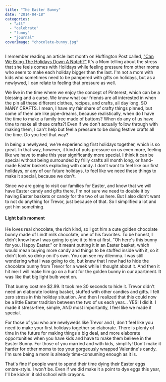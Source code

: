 ```yaml
---
title: "The Easter Bunny"
date: "2014-04-18"
categories: 
  - "all"
  - "celebrate"
  - "funny"
  - "journal"
coverImage: "chocolate-bunny.jpg"
---
```


I remember reading an article last month on Huffington Post called, ["Can We Bring The Holidays Down A Notch?"](http://www.huffingtonpost.com/kristen-howerton/can-we-bring-the-holidays_b_2903040.html) It's a Mom telling about the stress that she feels comes with Holidays while feeling pressure from other moms who seem to make each holiday bigger than the last. I'm not a mom with kids who sometimes need to be pampered with gifts on holidays, but as a newlywed, I can relate to feeling that pressure as well.

We live in the time where we enjoy the concept of Pinterest, which can be a blessing and a curse. We know what our friends are all interested in when the pin all these different clothes, recipes, and crafts, all day long. SO MANY CRAFTS. I mean, I have my fair share of crafty things pinned, but some of them are like pipe-dreams, because realistically, when do I have the time to make a family tree made of buttons? When do any of us have time to make all these crafts?! Even if we don't actually follow through with making them, I can't help but feel a pressure to be doing festive crafts all the time. Do you feel that way?

In being a newlywed, we're experiencing first holidays together, which is so great. In that way, however, it kind of puts pressure on us even more, feeling like we have to make this year significantly more special. I think it can be special without being surrounded by frilly crafts all month long, or hand-made Easter baskets exploding with candy. I don't want to feel like our first holidays, or any of our future holidays, to feel like we need these things to make it special, because we don't.

Since we are going to visit our families for Easter, and know that we will have Easter candy and gifts there, I'm not sure we need to double it by having Easter baskets or candy for the two of us here. But I also didn't want to not do anything for Trevor, just because of that. So I simplified a lot and got him something.

#### Light bulb moment

He loves real chocolate, the rich kind, so I got him a cute golden chocolate bunny made of Lindt milk chocolate, one of his favorites. To be honest, I didn't know how I was going to give it to him at first. "Oh here's this bunny for you. Happy Easter." or it meant putting it in an Easter basket, which would mean buying more candy and things to be stuffed inside with it, so it didn't look so dinky on it's own. You can see my dilemma. I was still wondering what I was going to do, but knew that I now had to hide the chocolate bunny from Trevor for a week while I thought about it. And then it hit me: I will make him go on a hunt for the golden bunny in our apartment. It was like that big light bulb went on.

That bunny cost me $2.99. It took me 30 seconds to hide it. Trevor didn't need an elaborate looking basket, stuffed with other candies and gifts. I felt zero stress in this holiday situation. And then I realized that this could now be a little Easter tradition between the two of us each year... YES! I did it. I made it stress-free, simple, AND most importantly, I feel like we made it special.

For those of you who are newlyweds like Trevor and I, don't feel like you need to make your first holidays together so elaborate. There is plenty of time in the future for making things a big deal, and more elaborate opportunities when you have kids and have to make them believe in the Easter Bunny. For those of you married and with kids, simplify! Don't make it harder for other moms to top your gorgeously wrapped Valentine's candy. I'm sure being a mom is already time-consuming enough as it is.

That's fine if people want to spend their time dying their Easter eggs ombre-style. I won't be. Even if we did make it a point to dye eggs this year, I'll be kickin' it old school with crayons.
